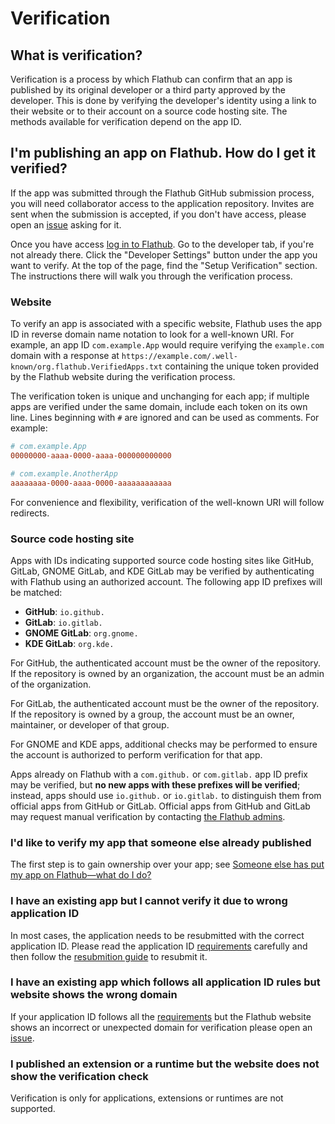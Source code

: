 # Verification

## What is verification?

Verification is a process by which Flathub can confirm that an app is published by its original developer or a third party approved by the developer. This is done by verifying the developer's identity using a link to their website or to their account on a source code hosting site. The methods available for verification depend on the app ID.

## I'm publishing an app on Flathub. How do I get it verified?

If the app was submitted through the Flathub GitHub submission process,
you will need collaborator access to the application repository. Invites
are sent when the submission is accepted, if you don't have access,
please open an [issue](https://github.com/flathub/flathub/issues) asking
for it.

Once you have access [log in to Flathub](https://www.flathub.org/login). Go to the developer tab, if you're not already there. Click the "Developer Settings" button under the app you want to verify. At the top of the page, find the "Setup Verification" section. The instructions there will walk you through the verification process.

### Website

To verify an app is associated with a specific website, Flathub uses the app ID in reverse domain name notation to look for a well-known URI. For example, an app ID `com.example.App` would require verifying the `example.com` domain with a response at `https://example.com/.well-known/org.flathub.VerifiedApps.txt` containing the unique token provided by the Flathub website during the verification process.

The verification token is unique and unchanging for each app; if multiple apps are verified under the same domain, include each token on its own line. Lines beginning with `#` are ignored and can be used as comments. For example:

```ini
# com.example.App
00000000-aaaa-0000-aaaa-000000000000

# com.example.AnotherApp
aaaaaaaa-0000-aaaa-0000-aaaaaaaaaaaa
```

For convenience and flexibility, verification of the well-known URI will follow redirects.

### Source code hosting site

Apps with IDs indicating supported source code hosting sites like GitHub, GitLab, GNOME GitLab, and KDE GitLab may be verified by authenticating with Flathub using an authorized account. The following app ID prefixes will be matched:

  - **GitHub**: `io.github.`
  - **GitLab**: `io.gitlab.`
  - **GNOME GitLab**: `org.gnome.`
  - **KDE GitLab**: `org.kde.`

For GitHub, the authenticated account must be the owner of the repository. If the repository is owned by an organization, the account must be an admin of the organization.

For GitLab, the authenticated account must be the owner of the repository. If the repository is owned by a group, the account must be an owner, maintainer, or developer of that group.

For GNOME and KDE apps, additional checks may be performed to ensure the account is authorized to perform verification for that app.

Apps already on Flathub with a `com.github.` or `com.gitlab.` app ID prefix may be verified, but **no new apps with these prefixes will be verified**; instead, apps should use `io.github.` or `io.gitlab.` to distinguish them from official apps from GitHub or GitLab. Official apps from GitHub and GitLab may request manual verification by contacting [the Flathub admins](mailto:admins@flathub.org).

### I'd like to verify my app that someone else already published

The first step is to gain ownership over your app; see [Someone else has put my app on Flathub—what do I do?](/docs/for-app-authors/submission#someone-else-has-put-my-app-on-flathubwhat-do-i-do)

### I have an existing app but I cannot verify it due to wrong application ID

In most cases, the application needs to be resubmitted with the correct
application ID. Please read the application ID [requirements](https://docs.flathub.org/docs/for-app-authors/requirements#application-id)
carefully and then follow the [resubmition guide](https://docs.flathub.org/docs/for-app-authors/maintenance#renaming-the-flatpak-id)
to resubmit it.

### I have an existing app which follows all application ID rules but website shows the wrong domain

If your application ID follows all the [requirements](https://docs.flathub.org/docs/for-app-authors/requirements#application-id)
but the Flathub website shows an incorrect or unexpected domain for verification
please open an [issue](https://github.com/flathub-infra/website/issues).

### I published an extension or a runtime but the website does not show the verification check

Verification is only for applications, extensions or runtimes are not
supported.
